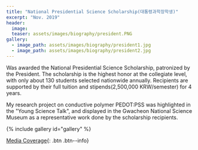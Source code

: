 ```yaml
---
title: "National Presidential Science Scholarship(대통령과학장학생)"
excerpt: "Nov. 2019"
header:
  image: 
  teaser: assets/images/biography/president.PNG
gallery:
  - image_path: assets/images/biography/president1.jpg
  - image_path: assets/images/biography/president2.jpg
---
```


Was awarded the National Presidential Science Scholarship, patronized by the President. The scholarship is the highest honor at the collegiate level, with only about 130 students selected nationwide annually. Recipients are supported by their full tuition and stipends(2,500,000 KRW/semester) for 4 years.

My research project on conductive polymer PEDOT:PSS was highlighted in the "Young Science Talk", and displayed in the Gwacheon National Science Museum as a representative work done by the scholarship recipients.

{% include gallery id="gallery"  %}


[Media Coverage](https://www.korea.kr/news/policyNewsView.do?newsId=148866794){: .btn .btn--info}


